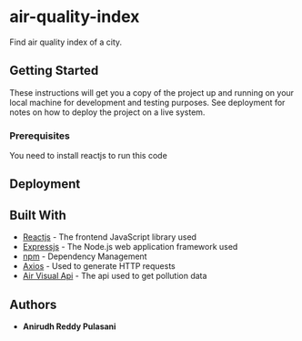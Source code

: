 # air-quality-index

Find air quality index of a city.

## Getting Started

These instructions will get you a copy of the project up and running on your local machine for development and testing purposes. See deployment for notes on how to deploy the project on a live system.

### Prerequisites

You need to install reactjs to run this code

## Deployment

## Built With

* [Reactjs](https://reactjs.org/) - The frontend JavaScript library used
* [Expressjs](https://expressjs.com/) - The Node.js web application framework used
* [npm](https://www.npmjs.com/) - Dependency Management
* [Axios](https://github.com/axios/axios) - Used to generate HTTP requests
* [Air Visual Api](https://www.airvisual.com/) - The api used to get pollution data

## Authors

* **Anirudh Reddy Pulasani**
